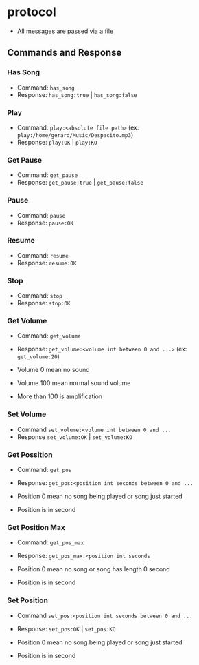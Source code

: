 # protocol

- All messages are passed via a file

## Commands and Response

### Has Song

- Command: `has_song`
- Response: `has_song:true` | `has_song:false`

### Play

- Command: `play:<absolute file path>` (ex: `play:/home/gerard/Music/Despacito.mp3`)
- Response: `play:OK` | `play:KO`

### Get Pause

- Command: `get_pause`
- Response: `get_pause:true` | `get_pause:false`

### Pause

- Command: `pause`
- Response: `pause:OK`

### Resume

- Command: `resume`
- Response: `resume:OK`

### Stop

- Command: `stop`
- Response: `stop:OK`

### Get Volume

- Command: `get_volume`
- Response: `get_volume:<volume int between 0 and ...>` (ex: `get_volume:20`)

- Volume 0 mean no sound
- Volume 100 mean normal sound volume
- More than 100 is amplification

### Set Volume

- Command `set_volume:<volume int between 0 and ...`
- Response `set_volume:OK` | `set_volume:KO`

### Get Possition

- Command: `get_pos`
- Response: `get_pos:<position int seconds between 0 and ...`

- Position 0 mean no song being played or song just started
- Position is in second

### Get Position Max

- Command: `get_pos_max`
- Response: `get_pos_max:<position int seconds`

- Position 0 mean no song or song has length 0 second
- Position is in second

### Set Position

- Command `set_pos:<position int seconds between 0 and ...`
- Response: `set_pos:OK` | `set_pos:KO`

- Position 0 mean no song being played or song just started
- Position is in second
